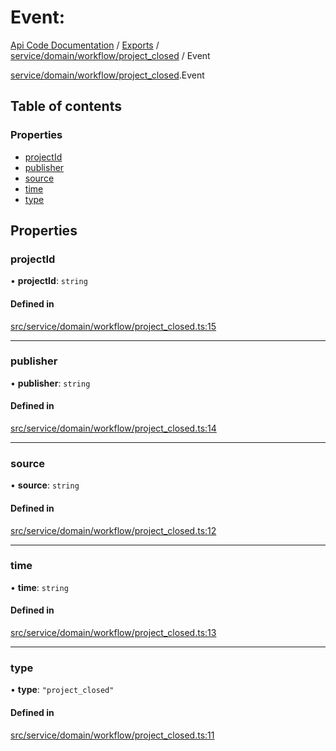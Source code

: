 # Event: 
 
[Api Code Documentation](../README.md) / [Exports](../modules.md) / [service/domain/workflow/project\_closed](../modules/service_domain_workflow_project_closed.md) / Event

[service/domain/workflow/project_closed](../modules/service_domain_workflow_project_closed.md).Event

## Table of contents

### Properties

- [projectId](service_domain_workflow_project_closed.Event.md#projectid)
- [publisher](service_domain_workflow_project_closed.Event.md#publisher)
- [source](service_domain_workflow_project_closed.Event.md#source)
- [time](service_domain_workflow_project_closed.Event.md#time)
- [type](service_domain_workflow_project_closed.Event.md#type)

## Properties

### projectId

• **projectId**: `string`

#### Defined in

[src/service/domain/workflow/project_closed.ts:15](https://github.com/openkfw/TruBudget/blob/f6ee764/api/src/service/domain/workflow/project_closed.ts#L15)

___

### publisher

• **publisher**: `string`

#### Defined in

[src/service/domain/workflow/project_closed.ts:14](https://github.com/openkfw/TruBudget/blob/f6ee764/api/src/service/domain/workflow/project_closed.ts#L14)

___

### source

• **source**: `string`

#### Defined in

[src/service/domain/workflow/project_closed.ts:12](https://github.com/openkfw/TruBudget/blob/f6ee764/api/src/service/domain/workflow/project_closed.ts#L12)

___

### time

• **time**: `string`

#### Defined in

[src/service/domain/workflow/project_closed.ts:13](https://github.com/openkfw/TruBudget/blob/f6ee764/api/src/service/domain/workflow/project_closed.ts#L13)

___

### type

• **type**: ``"project_closed"``

#### Defined in

[src/service/domain/workflow/project_closed.ts:11](https://github.com/openkfw/TruBudget/blob/f6ee764/api/src/service/domain/workflow/project_closed.ts#L11)
